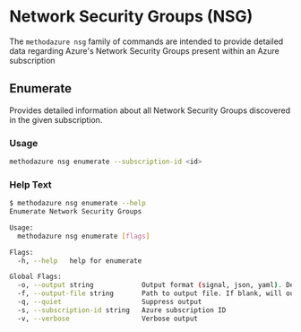 # Network Security Groups (NSG)

The `methodazure nsg` family of commands are intended to provide detailed data regarding Azure's Network Security Groups present within an Azure subscription

## Enumerate

Provides detailed information about all Network Security Groups discovered in the given subscription.

### Usage

```bash
methodazure nsg enumerate --subscription-id <id>
```

### Help Text

```bash
$ methodazure nsg enumerate --help
Enumerate Network Security Groups

Usage:
  methodazure nsg enumerate [flags]

Flags:
  -h, --help   help for enumerate

Global Flags:
  -o, --output string            Output format (signal, json, yaml). Default value is signal (default "signal")
  -f, --output-file string       Path to output file. If blank, will output to STDOUT
  -q, --quiet                    Suppress output
  -s, --subscription-id string   Azure subscription ID
  -v, --verbose                  Verbose output

```
